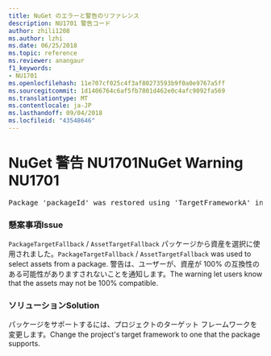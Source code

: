 ```yaml
---
title: NuGet のエラーと警告のリファレンス
description: NU1701 警告コード
author: zhili1208
ms.author: lzhi
ms.date: 06/25/2018
ms.topic: reference
ms.reviewer: anangaur
f1_keywords:
- NU1701
ms.openlocfilehash: 11e707cf025c4f3af80273593b9f0a0e9767a5ff
ms.sourcegitcommit: 1d1406764c6af5fb7801d462e0c4afc9092fa569
ms.translationtype: MT
ms.contentlocale: ja-JP
ms.lasthandoff: 09/04/2018
ms.locfileid: "43548646"
---
```

# <a name="nuget-warning-nu1701"></a><span data-ttu-id="f3ee7-103">NuGet 警告 NU1701</span><span class="sxs-lookup"><span data-stu-id="f3ee7-103">NuGet Warning NU1701</span></span>

<pre>Package 'packageId' was restored using 'TargetFrameworkA' instead the project target framework 'TargetFrameworkB'. This package may not be fully compatible with your project.</pre>

### <a name="issue"></a><span data-ttu-id="f3ee7-104">懸案事項</span><span class="sxs-lookup"><span data-stu-id="f3ee7-104">Issue</span></span>
<span data-ttu-id="f3ee7-105">`PackageTargetFallback` / `AssetTargetFallback` パッケージから資産を選択に使用されました。</span><span class="sxs-lookup"><span data-stu-id="f3ee7-105">`PackageTargetFallback` / `AssetTargetFallback` was used to select assets from a package.</span></span> <span data-ttu-id="f3ee7-106">警告は、ユーザーが、資産が 100% の互換性のある可能性がありますされないことを通知します。</span><span class="sxs-lookup"><span data-stu-id="f3ee7-106">The warning let users know that the assets may not be 100% compatible.</span></span>

### <a name="solution"></a><span data-ttu-id="f3ee7-107">ソリューション</span><span class="sxs-lookup"><span data-stu-id="f3ee7-107">Solution</span></span>
<span data-ttu-id="f3ee7-108">パッケージをサポートするには、プロジェクトのターゲット フレームワークを変更します。</span><span class="sxs-lookup"><span data-stu-id="f3ee7-108">Change the project's target framework to one that the package supports.</span></span>